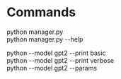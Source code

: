 # Commands
python manager.py  
python manager.py --help  

python --model gpt2 --print basic  
python --model gpt2 --print verbose  
python --model gpt2 --params  

